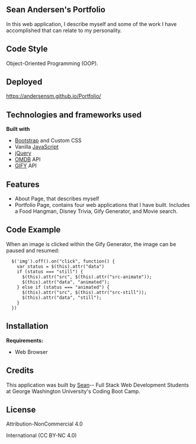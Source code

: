 ## **Sean Andersen's Portfolio**

In this web application, I describe myself and some of the work I have accomplished that can relate to my personality.

## **Code Style**

Object-Oriented Programming (OOP).

## **Deployed**

https://andersensm.github.io/Portfolio/

## **Technologies and frameworks used**

**Built with**

- [Bootstrap](https://getbootstrap.com/) and Custom CSS
- Vanilla [JavaScript](https://www.javascript.com/)
- [jQuery](https://jquery.com/)
- [OMDB](http://www.omdbapi.com/) API
- [GIFY](https://developers.giphy.com/) API

## **Features**

- About Page, that describes myself
- Portfolio Page, contains four web applications that I have built. Includes a Food Hangman, Disney Trivia, Gify Generator, and Movie search.


## **Code Example**

When an image is clicked within the Gify Generator, the image can be paused and resumed:

      $('img').off().on("click", function() {
        var status = $(this).attr("data")
        if (status === "still") {
          $(this).attr("src", $(this).attr("src-animate"));
          $(this).attr("data", "animated");
        } else if (status === "animated") {
          $(this).attr("src", $(this).attr("src-still"));
          $(this).attr("data", "still");
        }
      })

## **Installation**


**Requirements:**

- Web Browser

## **Credits**

This application was built by [Sean](https://github.com/andersensm)-- Full Stack Web Development Students at George Washington University's Coding Boot Camp.

## **License**

Attribution-NonCommercial 4.0

International (CC BY-NC 4.0)
